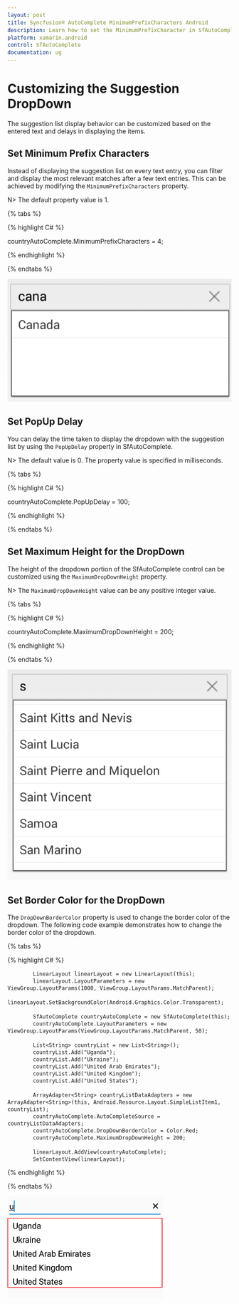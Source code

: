 ```yaml
---
layout: post
title: Syncfusion® AutoComplete MinimumPrefixCharacters Android
description: Learn how to set the MinimumPrefixCharacter in SfAutoComplete 
platform: xamarin.android
control: SfAutoComplete
documentation: ug
---
```



# Customizing the Suggestion DropDown

The suggestion list display behavior can be customized based on the entered text and delays in displaying the items.

## Set Minimum Prefix Characters

Instead of displaying the suggestion list on every text entry, you can filter and display the most relevant matches after a few text entries. This can be achieved by modifying the `MinimumPrefixCharacters` property.

N> The default property value is 1.

{% tabs %}

{% highlight C# %}
	
countryAutoComplete.MinimumPrefixCharacters = 4;
	 
{% endhighlight %}

{% endtabs %}
	
![Minimum prefix character](images/minimumprefixcharacter.png)

## Set PopUp Delay

You can delay the time taken to display the dropdown with the suggestion list by using the `PopUpDelay` property in SfAutoComplete.

N> The default value is 0. The property value is specified in milliseconds.

{% tabs %}

{% highlight C# %}
	
countryAutoComplete.PopUpDelay = 100;
	 
{% endhighlight %}

{% endtabs %}

## Set Maximum Height for the DropDown

The height of the dropdown portion of the SfAutoComplete control can be customized using the `MaximumDropDownHeight` property.

N> The `MaximumDropDownHeight` value can be any positive integer value.	

{% tabs %}

{% highlight C# %}
	
countryAutoComplete.MaximumDropDownHeight = 200;
	 
{% endhighlight %}

{% endtabs %}
	
![Maximum drop down height](images/maximumdropdownheight.png)

## Set Border Color for the DropDown

The `DropDownBorderColor` property is used to change the border color of the dropdown. The following code example demonstrates how to change the border color of the dropdown.

{% tabs %}

{% highlight C# %}
	
            LinearLayout linearLayout = new LinearLayout(this);
            linearLayout.LayoutParameters = new ViewGroup.LayoutParams(1000, ViewGroup.LayoutParams.MatchParent);
            linearLayout.SetBackgroundColor(Android.Graphics.Color.Transparent);

            SfAutoComplete countryAutoComplete = new SfAutoComplete(this);
            countryAutoComplete.LayoutParameters = new ViewGroup.LayoutParams(ViewGroup.LayoutParams.MatchParent, 50);

            List<String> countryList = new List<String>();
            countryList.Add("Uganda");
            countryList.Add("Ukraine");
            countryList.Add("United Arab Emirates");
            countryList.Add("United Kingdom");
            countryList.Add("United States");

            ArrayAdapter<String> countryListDataAdapters = new ArrayAdapter<String>(this, Android.Resource.Layout.SimpleListItem1, countryList);
            countryAutoComplete.AutoCompleteSource = countryListDataAdapters;
            countryAutoComplete.DropDownBorderColor = Color.Red;
            countryAutoComplete.MaximumDropDownHeight = 200;

            linearLayout.AddView(countryAutoComplete);
            SetContentView(linearLayout);
	 
{% endhighlight %}

{% endtabs %}
	
![Dropdown border color](images/dropdown-border-color.png)